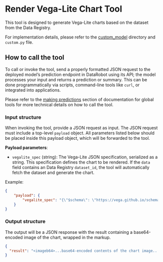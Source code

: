 # Render Vega-Lite Chart Tool

This tool is designed to generate Vega-Lite charts based on the dataset from the Data Registry. 

For implementation details, please refer to the [custom_model](./custom_model) directory and `custom.py` file.


## How to call the tool
To call or invoke the tool, send a properly formatted JSON request to the deployed model’s prediction endpoint in DataRobot using its API; the model processes your input and returns a prediction or summary. This can be done programmatically via scripts, command-line tools like `curl`, or integrated into applications.

Please refer to the [making predictions](../README.md#making-predictions) section of documentation for global tools for more technical details on how to call the tool.

### Input structure
When invoking the tool, provide a JSON request as input. The JSON request must include a top-level `payload` object. All parameters listed below should be placed inside this payload object, which will be forwarded to the tool.

**Payload parameters**:
- `vegalite_spec` (string): The Vega-Lite JSON specification, serialized as a string. This specification defines the chart to be rendered. If the `data` field contains an Data Registry `dataset_id`, the tool will automatically fetch the dataset and generate the chart.  

Example:

```json
{
    "payload": {
        "vegalite_spec": "{\"$schema\": \"https://vega.github.io/schema/vega-lite/v5.json\", \"description\": \"A simple point chart for the IRIS dataset\", \"data\": \"683ee07e7e96db41ab02b263\", \"mark\": {\"type\": \"point\"}, \"encoding\": {\"x\": {\"field\": \"sepal length (cm)\", \"type\": \"quantitative\"}, \"y\": {\"field\": \"sepal width (cm)\", \"type\": \"quantitative\"}, \"color\": {\"field\": \"species\", \"type\": \"nominal\"}}, \"width\": 400, \"height\": 300}"
    }
}
```

### Output structure
The output will be a JSON response with the result containing a base64-encoded image of the chart, wrapped in the markup.

```json
{
  "result": "<imageb64>...base64-encoded contents of the chart image...</imageb64>" 
}
```

